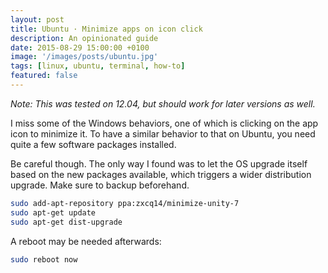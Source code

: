 ```yaml
---
layout: post
title: Ubuntu · Minimize apps on icon click
description: An opinionated guide
date: 2015-08-29 15:00:00 +0100
image: '/images/posts/ubuntu.jpg'
tags: [linux, ubuntu, terminal, how-to]
featured: false
---
```


_Note: This was tested on 12.04, but should work for later versions as well._

I miss some of the Windows behaviors, one of which is clicking on the app icon to minimize it. To have a similar behavior to that on Ubuntu, you need quite a few software packages installed.

Be careful though. The only way I found was to let the OS upgrade itself based on the new packages available, which triggers a wider distribution upgrade. Make sure to backup beforehand.

```bash
sudo add-apt-repository ppa:zxcq14/minimize-unity-7
sudo apt-get update
sudo apt-get dist-upgrade
```

A reboot may be needed afterwards:

```bash
sudo reboot now
```
